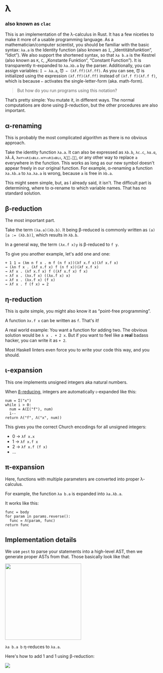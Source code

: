 # λ

### also known as `clac`

This is an implementation of the λ-calculus in Rust. It has a few niceties to
make it more of a usable programming language. As a mathematician/computer
scientist, you should be familiar with the basic syntax: `λa.a` is the Identity
function (also known as `I`, „Identitätsfunktion“, “Idiot”). We also support the
shortened syntax, so that `λa b.a` is the Kestrel (also known as `K`, `C`,
„Konstante Funktion“, “Constant Function”). It is transparently π-expanded to
`λa.λb.a` by the parser. Additionally, you can assign variables: `I ← λa.a`,
`😈 ⇐ (λf.ff)(λf.ff)`. As you can see, `😈` is initialized using the expression
`(λf.ff)(λf.ff)` instead of `(λf.f f)(λf.f f)`, which is because `⇐` activates
the single-letter-form (aka. math-form).

> But how do you run programs using this notation?

That’s pretty simple: You mutate it, in different ways. The normal computations
are done using β-reduction, but the other procedures are also important.

## α-renaming

This is probably the most complicated algorithm as there is no obvious approach.

Take the identity function `λa.a`. It can also be expressed as `λb.b`, `λc.c`,
`λα.α`, `λÄ.Ä`, `λᴍʏᴠᴀʀɪᴀʙʟᴇ.ᴍʏᴠᴀʀɪᴀʙʟᴇ`, `λ🏳️‍⚧️.🏳️‍⚧️`, or any other way to
replace `a` everywhere in the function. This works as long as our new symbol
doesn't appear freely in our original function. For example, α-renaming a
function `λa.λb.a` to `λa.λa.a` is wrong, because `a` is free in `λb.a`.

This might seem simple, but, as I already said, it isn't. The difficult part is
determining, where to α-rename to which variable names. That has no standard
solution.

## β-reduction

The most important part.

Take the term `(λa.a)(λb.b)`. It being β-reduced is commonly written as
`(a)[a := (λb.b)]`, which results in `λb.b`.

In a general way, the term `(λx.f x)y` is β-reduced to `f y`.

To give you another example, let's add one and one:

```λ
+ 1 1 = (λm n f x . m f (n f x))(λf x.f x)(λf x.f x)
→ (λn f x . (λf x.f x) f (n f x))(λf x.f x)
→ λf x . (λf x.f x) f ((λf x.f x) f x)
→ λf x . (λx.f x) ((λx.f x) x)
→ λf x . (λx.f x) (f x)
→ λf x . f (f x) = 2
```

## η-reduction

This is quite simple, you might also know it as “point-free programming”.

A function `λx.f x` can be written as `f`. That's it!

A real world example: You want a function for adding two. The obvious solution
would be `λ x . + 2 x`. But if you want to feel like a **real** badass hacker,
you can write it as `+ 2`.

Most Haskell linters even force you to write your code this way, and you should.

## ι-expansion

This one implements unsigned integers aka natural numbers.

When [β-reducing](#β-reduction), integers are automatically ι-expanded like
this:

```
num = Σ("x")
while i > 0:
  num = Α(Σ("f"), num)
  i--
return Λ("f", Λ("x", num))
```

This gives you the correct Church encodings for all unsigned integers:

- 0 → `λf x.x`
- 1 → `λf x.f x`
- 2 → `λf x.f (f x)`
- …

## π-expansion

Here, functions with multiple parameters are converted into proper λ-calculus.

For example, the function `λa b.a` is expanded into `λa.λb.a`.

It works like this:

```
func = body
for param in params.reverse():
  func = Λ(param, func)
return func
```

## Implementation details

<!--TODO: document the AST format better-->

We use `pest` to parse your statements into a high-level AST, then we generate
proper ASTs from that. Those basically look like that:

<img src="Η.PNG" width="250" />

`λa b.a b` η-reduces to `λa.a`.

Here's how to add 1 and 1 using β-reduction:

![](Β.PNG)

